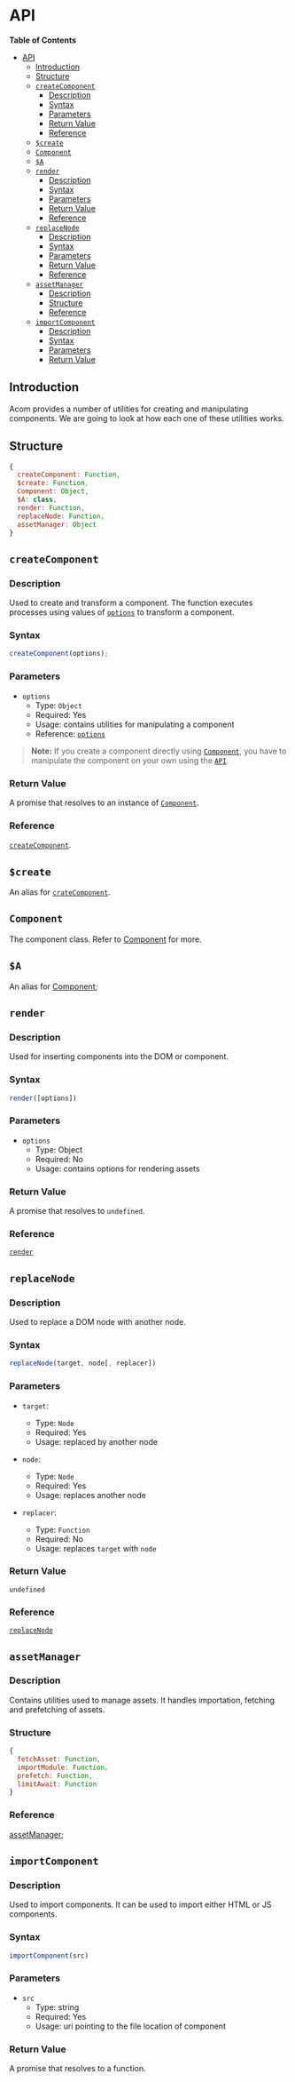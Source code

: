 # API

__Table of Contents__

- [API](#api)
  - [Introduction](#introduction)
  - [Structure](#structure)
  - [`createComponent`](#createcomponent)
    - [Description](#description)
    - [Syntax](#syntax)
    - [Parameters](#parameters)
    - [Return Value](#return-value)
    - [Reference](#reference)
  - [`$create`](#create)
  - [`Component`](#component)
  - [`$A`](#a)
  - [`render`](#render)
    - [Description](#description-1)
    - [Syntax](#syntax-1)
    - [Parameters](#parameters-1)
    - [Return Value](#return-value-1)
    - [Reference](#reference-1)
  - [`replaceNode`](#replacenode)
    - [Description](#description-2)
    - [Syntax](#syntax-2)
    - [Parameters](#parameters-2)
    - [Return Value](#return-value-2)
    - [Reference](#reference-2)
  - [`assetManager`](#assetmanager)
    - [Description](#description-3)
    - [Structure](#structure-1)
    - [Reference](#reference-3)
  - [`importComponent`](#importcomponent)
    - [Description](#description-4)
    - [Syntax](#syntax-3)
    - [Parameters](#parameters-3)
    - [Return Value](#return-value-3)


## Introduction

Acom provides a number of utilities for creating and manipulating components. We are going to look at how each one of these utilities works.

## Structure

```js
{
  createComponent: Function,
  $create: Function,
  Component: Object,
  $A: class,
  render: Function,
  replaceNode: Function,
  assetManager: Object
}
```

## `createComponent`

### Description

Used to create and transform a component. The function executes processes using values of [`options`](#options) to transform a component.

### Syntax

```js
createComponent(options);
```

### Parameters

* `options`
  * Type: `Object`
  * Required: Yes
  * Usage: contains utilities for manipulating a component
  * Reference: [`options`](./options.md)


> __Note:__ If you create a component directly using [`Component`](./component/component.md), you have to manipulate the component on your own using the [`API`](./component/component.md#api).


### Return Value

A promise that resolves to an instance of [`Component`](#component).

### Reference

[`createComponent`](./create-component.md).

## `$create`

An alias for [`crateComponent`](#createcomponent).

## `Component`

The component class. Refer to [Component](./component/component.md) for more.

## `$A`

An alias for [Component](#component);

## `render`

### Description

Used for inserting components into the DOM or component.

### Syntax

```js
render([options])
```

### Parameters

* `options`
  * Type: Object
  * Required: No
  * Usage: contains options for rendering assets

### Return Value

A promise that resolves to `undefined`.

### Reference

[`render`](./render.md)


## `replaceNode`

### Description

Used to replace a DOM node with another node.

### Syntax

```js
replaceNode(target, node[, replacer])
```

### Parameters

* `target`:
  * Type: `Node`
  * Required: Yes
  * Usage: replaced by another node

* `node`:
  * Type: `Node`
  * Required: Yes
  * Usage: replaces another node

* `replacer`:
  * Type: `Function`
  * Required: No
  * Usage: replaces `target` with `node`


### Return Value

`undefined`

### Reference

[`replaceNode`](#replace-node.md)


## `assetManager`

### Description

Contains utilities used to manage assets. It handles importation, fetching and prefetching of assets.

### Structure

```js
{
  fetchAsset: Function,
  importModule: Function,
  prefetch: Function,
  limitAwait: Function
}
```

### Reference

[assetManager](./asset-manager.md);


## `importComponent`

### Description

Used to import components. It can be used to import either HTML or JS components.

### Syntax

```js
importComponent(src)
```

### Parameters

* `src`
  * Type: string
  * Required: Yes
  * Usage: uri pointing to the file location of component

### Return Value

A promise that resolves to a function.
